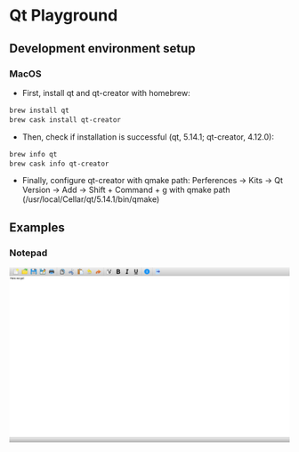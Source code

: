 # Qt Playground

## Development environment setup

### MacOS
- First, install qt and qt-creator with homebrew:
```bash
brew install qt
brew cask install qt-creator
```

- Then, check if installation is successful (qt, 5.14.1; qt-creator, 4.12.0):
```bash
brew info qt
brew cask info qt-creator
```

- Finally, configure qt-creator with qmake path:
Perferences -> Kits -> Qt Version -> Add -> Shift + Command + g with qmake path (/usr/local/Cellar/qt/5.14.1/bin/qmake)

## Examples

### Notepad

![Notepad screenshot](notepad/notepad-ss.png?raw=true "Notepad screenshot")
